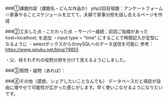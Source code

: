 ###①課題内容（課題名・どんな作品か）
php2回目宿題：アンケートフォーム⇨家事やることスケジュールを立てて、夫婦で家事分担を話し合えるページを作成

###②工夫した点・こだわった点
・サーバー接続：前回ご指摘があったhost=localhost; を追加
・input type = "time" にすることで時間記入が定型になるように
・selectボックスからのmySQLへのデータ送信を可能に
参考： https://www.sejuku.net/blog/79855

・父、母それぞれの役割分担を分けて見えるようにしました。

###③質問・疑問（あれば）：


###④その他（感想、シェアしたいことなんでも）
データベースだと項目が自由に増やせて可能性が広がった感じがします。早く使いこなせるようになりたいです。
